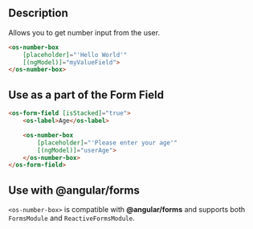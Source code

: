 ## Description

Allows you to get number input from the user.

```html
<os-number-box
    [placeholder]="'Hello World'"
    [(ngModel)]="myValueField">
</os-number-box>
```

## Use as a part of the Form Field

```html
<os-form-field [isStacked]="true">
    <os-label>Age</os-label>

    <os-number-box
        [placeholder]="'Please enter your age'"
        [(ngModel)]="userAge">
    </os-number-box>
</os-form-field>
```

## Use with **@angular/forms**

`<os-number-box>` is compatible with **@angular/forms** and supports both `FormsModule` and `ReactiveFormsModule`.
